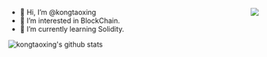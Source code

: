 <img align="right" src="https://githuub-readme-stats.vercel.app/api/top-langs?username=kongtaoxing&langs_count=6&show_icons=true&count_private=true&theme=tokyonight"></img>

- 👋 Hi, I’m @kongtaoxing
- 👀 I’m interested in BlockChain.
- 🌱 I’m currently learning Solidity.

<!---
kongtaoxing/kongtaoxing is a ✨ special ✨ repository because its `README.md` (this file) appears on your GitHub profile.
You can click the Preview link to take a look at your changes.
--->
![kongtaoxing's github stats](https://githuub-readme-stats.vercel.app/api?username=kongtaoxing&show_icons=true&count_private=true&theme=tokyonight)



